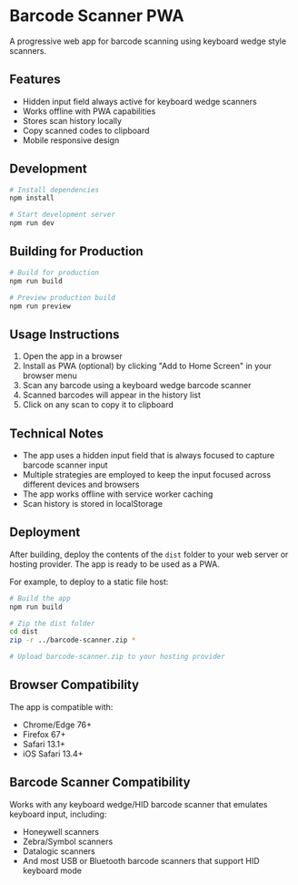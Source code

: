 # Barcode Scanner PWA

A progressive web app for barcode scanning using keyboard wedge style scanners.

## Features

- Hidden input field always active for keyboard wedge scanners
- Works offline with PWA capabilities
- Stores scan history locally
- Copy scanned codes to clipboard
- Mobile responsive design

## Development

```bash
# Install dependencies
npm install

# Start development server
npm run dev
```

## Building for Production

```bash
# Build for production
npm run build

# Preview production build
npm run preview
```

## Usage Instructions

1. Open the app in a browser
2. Install as PWA (optional) by clicking "Add to Home Screen" in your browser menu
3. Scan any barcode using a keyboard wedge barcode scanner
4. Scanned barcodes will appear in the history list
5. Click on any scan to copy it to clipboard

## Technical Notes

- The app uses a hidden input field that is always focused to capture barcode scanner input
- Multiple strategies are employed to keep the input focused across different devices and browsers
- The app works offline with service worker caching
- Scan history is stored in localStorage

## Deployment

After building, deploy the contents of the `dist` folder to your web server or hosting provider. The app is ready to be used as a PWA.

For example, to deploy to a static file host:

```bash
# Build the app
npm run build

# Zip the dist folder
cd dist
zip -r ../barcode-scanner.zip *

# Upload barcode-scanner.zip to your hosting provider
```

## Browser Compatibility

The app is compatible with:
- Chrome/Edge 76+
- Firefox 67+
- Safari 13.1+
- iOS Safari 13.4+

## Barcode Scanner Compatibility

Works with any keyboard wedge/HID barcode scanner that emulates keyboard input, including:
- Honeywell scanners
- Zebra/Symbol scanners
- Datalogic scanners
- And most USB or Bluetooth barcode scanners that support HID keyboard mode
